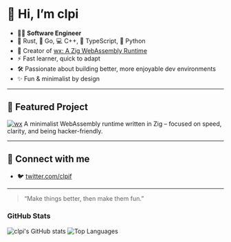 # 👋 Hi, I’m clpi

- 🧑‍💻 **Software Engineer**
- 🦀 Rust, 🦫 Go, 💻 C++, 🔷 TypeScript, 🐍 Python
- 🚀 Creator of [wx: A Zig WebAssembly Runtime](https://github.com/clpi/wx)
- ⚡ Fast learner, quick to adapt
- 🛠️ Passionate about building better, more enjoyable dev environments
- ✨ Fun & minimalist by design

---

## 🚩 Featured Project

[![wx](https://github.com/clpi/wx/raw/main/.github/zwr-logo.png)](https://github.com/clpi/wx)
A minimalist WebAssembly runtime written in Zig – focused on speed, clarity, and
being hacker-friendly.

---

## 🌱 Connect with me

- 🐦 [twitter.com/clpif](https://twitter.com/clpif)

---

> “Make things better, then make them fun.”

### GitHub Stats

![clpi's GitHub stats](https://github-readme-stats.vercel.app/api?username=clpi&show_icons=true&theme=radical)
![Top Languages](https://github-readme-stats.vercel.app/api/top-langs/?username=clpi&layout=compact&theme=radical)
